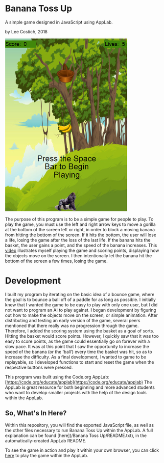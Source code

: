 # Banana Toss Up
 A simple game designed in JavaScript using AppLab.
 
 by Lee Costich, 2018
 
 ![Image of BTU](./bananatossup_ex.png)
 
 The purpose of this program is to be a simple game for people to play. To play the game, you must use the left and right arrow keys to move a gorilla at the bottom of the screen left or right, in order to block a moving banana from hitting the bottom of the screen. If it hits the bottom, the user will lose a life, losing the game after the loss of the last life. If the banana hits the basket, the user gains a point, and the speed of the banana increases. This [video](./bananatossup.mp4) illustrates myself playing the game and scoring points, displaying how the objects move on the screen. I then intentionally let the banana hit the bottom of the screen a few times, losing the game.
 
# Development
 I built my program by iterating on the basic idea of a bounce game, where the goal is to bounce a ball off of a paddle for as long as possible. I initially knew that I wanted the game to be easy to play with only one user, but I did not want to program an AI to play against. I began development by figuring out how to make the objects move on the screen, or simple animation. After distributing and testing an early version of the game, several peers mentioned that there really was no progression through the game. Therefore, I added the scoring system using the basket as a goal of sorts. Hitting the basket would score points. However, I quickly saw that it was too easy to score points, as the game could essentially go on forever with a slow pace. It was at this point that I saw the opportunity to increase the speed of the banana (or the ‘ball’) every time the basket was hit, so as to increase the difficulty. As a final development, I wanted to game to be replayable, so I developed functions to start and reset the game when the respective buttons were pressed.
 
 This program was built using the Code.org AppLab: [https://code.org/educate/applab](https://code.org/educate/applab)
 The AppLab is great resource for both beginning and more advanced students who want to develop smaller projects with the help of the design tools within the AppLab. 
 
## So, What's In Here?
 Within this repository, you will find the exported JavaScript file, as well as the other files necessary to run Banana Toss Up within the AppLab. A full explanation can be found [here](/Banana Toss Up/README.txt), in the automatically-created AppLab README.
 
 To see the game in action and play it within your own browser, you can click [here](https://studio.code.org/projects/applab/NXbsF2gyRSbJWUAJAWE34mYBa0McNRx_pbQ2xe6MYYQ) to play the game within the AppLab.
